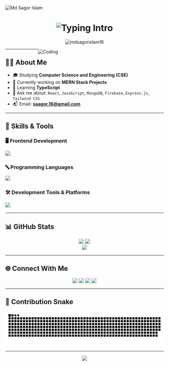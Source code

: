 <!-- Banner -->
![Md Sagor Islam](https://media.licdn.com/dms/image/v2/D5616AQFFxLfHRJgBlA/profile-displaybackgroundimage-shrink_350_1400/B56ZeXBPcuHQAY-/0/1750585375994?e=1756339200&v=beta&t=yu3sMVo0KkReY9A0L3b3r8Hwo5yioZ1oW5Wsmd0UFys)

<!-- Typing Intro with GIF -->
<h1 align="center">
  <img src="https://readme-typing-svg.demolab.com?font=Righteous&size=32&duration=4000&pause=800&center=true&vCenter=true&width=500&lines=Hello+World!+👋;I'm+Md+Sagor+Islam;Aspiring+Full+Stack+Web+Developer;Learning+TypeScript+Now!" alt="Typing Intro">
</h1>

<p align="center">
  <img src="https://komarev.com/ghpvc/?username=mdsagorislam16&label=Profile%20views&color=brightgreen&style=flat-square" alt="mdsagorislam16" />
</p>

<img align="right" alt="Coding" width="400" src="https://nextdayanimations.com/wp-content/uploads/2022/02/typing.gif" />

---

## 👨‍💻 About Me

- 🎓 Studying **Computer Science and Engineering (CSE)**
- 🔭 Currently working on **MERN Stack Projects**
- 🌱 Learning **TypeScript**
- 💬 Ask me about: `React`, `JavaScript`, `MongoDB`, `Firebase`, `Express.js`, `Tailwind CSS`
- 📬 Email: **saagor.16@gmail.com**

---

## 🧠 Skills & Tools

### 🖥️ Frontend Development
<p>
  <img src="https://skillicons.dev/icons?i=html,css,tailwind,bootstrap,js,react" />
</p>

### 🔤 Programming Languages
<p>
  <img src="https://skillicons.dev/icons?i=ts,c,cpp" />
</p>

### 🛠️ Development Tools & Platforms
<p>
  <img src="https://skillicons.dev/icons?i=nodejs,express,mongodb,firebase,git,github,vscode,vercel" />
</p>

---

## 📊 GitHub Stats

<p align="center">
  <img width="48%" src="https://github-readme-streak-stats.herokuapp.com?user=mdsagorislam16&theme=react&hide_border=true" />
  <img width="48%" src="https://denvercoder1-github-readme-stats.vercel.app/api?username=mdsagorislam16&show_icons=true&count_private=true&theme=react&hide_border=true"/>
  <br/>
  <img width="48%" src="https://denvercoder1-github-readme-stats.vercel.app/api/top-langs/?username=mdsagorislam16&layout=compact&theme=react&hide_border=true"/>
</p>

---

## 🌐 Connect With Me

<p align="center">
  <a href="https://x.com/16Saagor" target="_blank"><img src="https://img.shields.io/badge/X-000000?style=for-the-badge&logo=twitter&logoColor=white"/></a>
  <a href="https://linkedin.com/in/mdsagorislam16" target="_blank"><img src="https://img.shields.io/badge/LinkedIn-0077B5?style=for-the-badge&logo=linkedin&logoColor=white"/></a>
  <a href="https://facebook.com/profile.php?id=61551216816741" target="_blank"><img src="https://img.shields.io/badge/Facebook-1877F2?style=for-the-badge&logo=facebook&logoColor=white"/></a>
  <a href="mailto:saagor.16@gmail.com" target="_blank"><img src="https://img.shields.io/badge/Gmail-EA4335?style=for-the-badge&logo=gmail&logoColor=white"/></a>
</p>

---

## 🐍 Contribution Snake

<picture>
  <source media="(prefers-color-scheme: dark)" srcset="https://raw.githubusercontent.com/platane/platane/output/github-contribution-grid-snake-dark.svg" />
  <source media="(prefers-color-scheme: light)" srcset="https://raw.githubusercontent.com/platane/platane/output/github-contribution-grid-snake.svg" />
  <img alt="github contribution grid snake animation" src="https://raw.githubusercontent.com/platane/platane/output/github-contribution-grid-snake.svg" />
</picture>

---

<p align="center">
  <img src="https://media.tenor.com/ivIQbWI5qe8AAAAi/spider-man-no-way-home-marvel-studios.gif" width="250px" />
</p>
